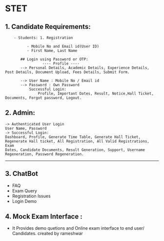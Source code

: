 # STET

## 1. Candidate Requirements:

        - Students: 1. Registration

              - Mobile No and Email id(User ID)
              - First Name, Last Name

           ## Login using Password or OTP:
                     ---- Profile ----
           --> Personal Details, Academic Details, Experience Details, Post Details, Document Upload, Fees Details, Submit Form.

           --> User Name : Mobile No / Email id
           --> Password : Own Password
               Successful Login:
                   Profile, Important Dates, Result, Notice,Hall Ticket, Documents, Forgot password, Logout.

## 2. Admin:

    -> Authenticated User Login
    User Name, Password
    -> Successful Login:
    Dashboard, Profile, Generate Time Table, Generate Hall Ticket, Regenerate Hall ticket, All Registration, All Valid Registrations, Exam
    Dates, Candidate Documents, Result Generation, Support, Username Regeneration, Password Regeneration.

---

## 3. ChatBot

- FAQ
- Exam Query
- Registration Issues
- Login Demo

## 4. Mock Exam Interface :

- It Provides demo quetions and Online exam interface to end user/ Candidates.
  created by rameshwar
